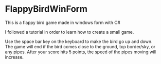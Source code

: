 # FlappyBirdWinForm
This is a flappy bird game made in windows form with C#

I followed a tutorial in order to learn how to create a small game.

Use the space bar key on the keyboard to make the bird go up and down.
The game will end if the bird comes close to the ground, top border/sky, or any pipes.
After your score hits 5 points, the speed of the pipes moving will increase.
